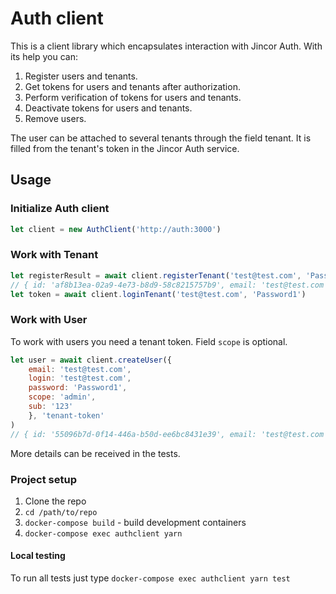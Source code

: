 # Auth client

This is a client library which encapsulates interaction with Jincor Auth. With its help you can:

1. Register users and tenants.
2. Get tokens for users and tenants after authorization.
3. Perform verification of tokens for users and tenants.
4. Deactivate tokens for users and tenants.
5. Remove users.

The user can be attached to several tenants through the field tenant. It is filled from the tenant's token in the Jincor Auth service.

## Usage

### Initialize Auth client

```javascript
let client = new AuthClient('http://auth:3000')
```

### Work with Tenant

```javascript
let registerResult = await client.registerTenant('test@test.com', 'Password1')
// { id: 'af8b13ea-02a9-4e73-b8d9-58c8215757b9', email: 'test@test.com', login: '...' }
let token = await client.loginTenant('test@test.com', 'Password1')
```

### Work with User

To work with users you need a tenant token. Field `scope` is optional.

```javascript
let user = await client.createUser({
    email: 'test@test.com',
    login: 'test@test.com',
    password: 'Password1',
    scope: 'admin',
    sub: '123'
    }, 'tenant-token'
)
// { id: '55096b7d-0f14-446a-b50d-ee6bc8431e39', email: 'test@test.com', login:... }
```

More details can be received in the tests.


### Project setup

1. Clone the repo
2. `cd /path/to/repo`
3. `docker-compose build` - build development containers
4. `docker-compose exec authclient yarn`

#### Local testing

To run all tests just type `docker-compose exec authclient yarn test`